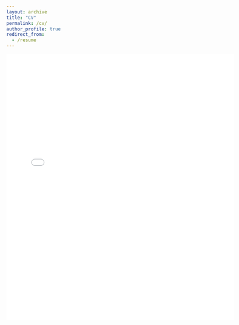 ```yaml
---
layout: archive
title: "CV"
permalink: /cv/
author_profile: true
redirect_from:
  - /resume
---
```


<embed src="{{ site.baseurl }}/files/Ganderson - CV - Oct 2024 (No Refs).pdf" width="600" height="700" type='application/pdf'>
